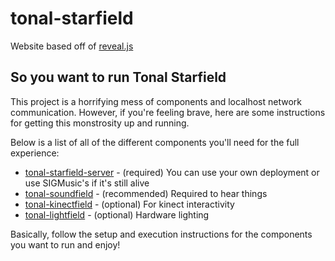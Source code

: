 # tonal-starfield

Website based off of [reveal.js](https://github.com/hakimel/reveal.js)

## So you want to run Tonal Starfield

This project is a horrifying mess of components and localhost network communication. However, if you're feeling brave, here are some instructions for getting this monstrosity up and running.

Below is a list of all of the different components you'll need for the full experience:

  - [tonal-starfield-server](https://github.com/SIGMusic/tonal-starfield-server) - (required) You can use your own deployment or use SIGMusic's if it's still alive
  - [tonal-soundfield](https://github.com/SIGMusic/tonal-soundfield) - (recommended) Required to hear things
  - [tonal-kinectfield](https://github.com/SIGMusic/tonal-kinectfield) - (optional) For kinect interactivity
  - [tonal-lightfield](https://github.com/SIGMusic/tonal-lightfield) - (optional) Hardware lighting

Basically, follow the setup and execution instructions for the components you want to run and enjoy!